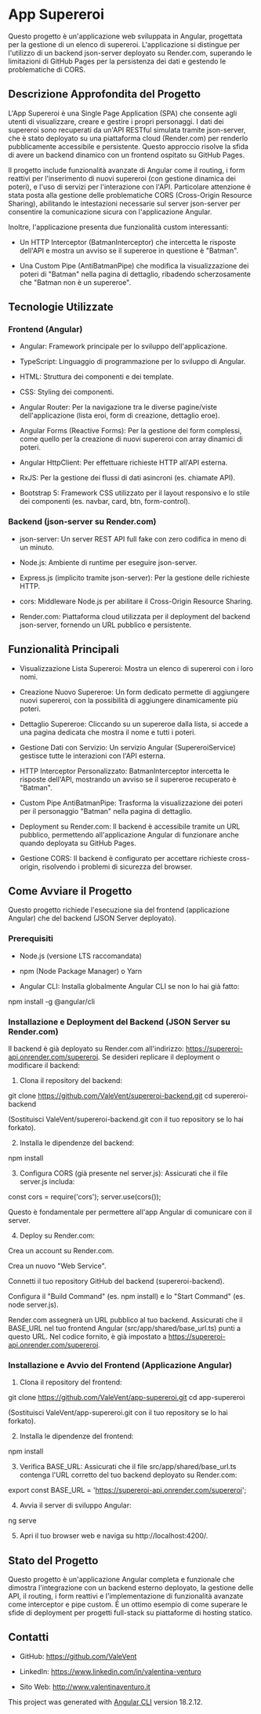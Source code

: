 # App Supereroi

Questo progetto è un'applicazione web sviluppata in Angular, progettata per la gestione di un elenco di supereroi. L'applicazione si distingue per l'utilizzo di un backend json-server deployato su Render.com, superando le limitazioni di GitHub Pages per la persistenza dei dati e gestendo le problematiche di CORS.

## Descrizione Approfondita del Progetto
L'App Supereroi è una Single Page Application (SPA) che consente agli utenti di visualizzare, creare e gestire i propri personaggi. I dati dei supereroi sono recuperati da un'API RESTful simulata tramite json-server, che è stato deployato su una piattaforma cloud (Render.com) per renderlo pubblicamente accessibile e persistente. Questo approccio risolve la sfida di avere un backend dinamico con un frontend ospitato su GitHub Pages.

Il progetto include funzionalità avanzate di Angular come il routing, i form reattivi per l'inserimento di nuovi supereroi (con gestione dinamica dei poteri), e l'uso di servizi per l'interazione con l'API. Particolare attenzione è stata posta alla gestione delle problematiche CORS (Cross-Origin Resource Sharing), abilitando le intestazioni necessarie sul server json-server per consentire la comunicazione sicura con l'applicazione Angular.

Inoltre, l'applicazione presenta due funzionalità custom interessanti:

- Un HTTP Interceptor (BatmanInterceptor) che intercetta le risposte dell'API e mostra un avviso se il supereroe in questione è "Batman".

- Una Custom Pipe (AntiBatmanPipe) che modifica la visualizzazione dei poteri di "Batman" nella pagina di dettaglio, ribadendo scherzosamente che "Batman non è un supereroe".

## Tecnologie Utilizzate
### Frontend (Angular)
- Angular: Framework principale per lo sviluppo dell'applicazione.

- TypeScript: Linguaggio di programmazione per lo sviluppo di Angular.

- HTML: Struttura dei componenti e dei template.

- CSS: Styling dei componenti.

- Angular Router: Per la navigazione tra le diverse pagine/viste dell'applicazione (lista eroi, form di creazione, dettaglio eroe).

- Angular Forms (Reactive Forms): Per la gestione dei form complessi, come quello per la creazione di nuovi supereroi con array dinamici di poteri.

- Angular HttpClient: Per effettuare richieste HTTP all'API esterna.

- RxJS: Per la gestione dei flussi di dati asincroni (es. chiamate API).

- Bootstrap 5: Framework CSS utilizzato per il layout responsivo e lo stile dei componenti (es. navbar, card, btn, form-control).

### Backend (json-server su Render.com)
- json-server: Un server REST API full fake con zero codifica in meno di un minuto.

- Node.js: Ambiente di runtime per eseguire json-server.

- Express.js (implicito tramite json-server): Per la gestione delle richieste HTTP.

- cors: Middleware Node.js per abilitare il Cross-Origin Resource Sharing.

- Render.com: Piattaforma cloud utilizzata per il deployment del backend json-server, fornendo un URL pubblico e persistente.

## Funzionalità Principali
- Visualizzazione Lista Supereroi: Mostra un elenco di supereroi con i loro nomi.

- Creazione Nuovo Supereroe: Un form dedicato permette di aggiungere nuovi supereroi, con la possibilità di aggiungere dinamicamente più poteri.

- Dettaglio Supereroe: Cliccando su un supereroe dalla lista, si accede a una pagina dedicata che mostra il nome e tutti i poteri.

- Gestione Dati con Servizio: Un servizio Angular (SupereroiService) gestisce tutte le interazioni con l'API esterna.

- HTTP Interceptor Personalizzato: BatmanInterceptor intercetta le risposte dell'API, mostrando un avviso se il supereroe recuperato è "Batman".

- Custom Pipe AntiBatmanPipe: Trasforma la visualizzazione dei poteri per il personaggio "Batman" nella pagina di dettaglio.

- Deployment su Render.com: Il backend è accessibile tramite un URL pubblico, permettendo all'applicazione Angular di funzionare anche quando deployata su GitHub Pages.

- Gestione CORS: Il backend è configurato per accettare richieste cross-origin, risolvendo i problemi di sicurezza del browser.

## Come Avviare il Progetto
Questo progetto richiede l'esecuzione sia del frontend (applicazione Angular) che del backend (JSON Server deployato).

### Prerequisiti
- Node.js (versione LTS raccomandata)

- npm (Node Package Manager) o Yarn

- Angular CLI: Installa globalmente Angular CLI se non lo hai già fatto:

npm install -g @angular/cli

### Installazione e Deployment del Backend (JSON Server su Render.com)
Il backend è già deployato su Render.com all'indirizzo: https://supereroi-api.onrender.com/supereroi.
Se desideri replicare il deployment o modificare il backend:

1. Clona il repository del backend:

git clone https://github.com/ValeVent/supereroi-backend.git
cd supereroi-backend

(Sostituisci ValeVent/supereroi-backend.git con il tuo repository se lo hai forkato).

2. Installa le dipendenze del backend:

npm install

3. Configura CORS (già presente nel server.js):
Assicurati che il file server.js includa:

const cors = require('cors');
server.use(cors());

Questo è fondamentale per permettere all'app Angular di comunicare con il server.

4. Deploy su Render.com:

Crea un account su Render.com.

Crea un nuovo "Web Service".

Connetti il tuo repository GitHub del backend (supereroi-backend).

Configura il "Build Command" (es. npm install) e lo "Start Command" (es. node server.js).

Render.com assegnerà un URL pubblico al tuo backend. Assicurati che il BASE_URL nel tuo frontend Angular (src/app/shared/base_url.ts) punti a questo URL. Nel codice fornito, è già impostato a https://supereroi-api.onrender.com/supereroi.

### Installazione e Avvio del Frontend (Applicazione Angular)
1. Clona il repository del frontend:

git clone https://github.com/ValeVent/app-supereroi.git
cd app-supereroi

(Sostituisci ValeVent/app-supereroi.git con il tuo repository se lo hai forkato).

2. Installa le dipendenze del frontend:

npm install

3. Verifica BASE_URL: Assicurati che il file src/app/shared/base_url.ts contenga l'URL corretto del tuo backend deployato su Render.com:

export const BASE_URL = 'https://supereroi-api.onrender.com/supereroi';

4. Avvia il server di sviluppo Angular:

ng serve

5. Apri il tuo browser web e naviga su http://localhost:4200/.

## Stato del Progetto
Questo progetto è un'applicazione Angular completa e funzionale che dimostra l'integrazione con un backend esterno deployato, la gestione delle API, il routing, i form reattivi e l'implementazione di funzionalità avanzate come interceptor e pipe custom. È un ottimo esempio di come superare le sfide di deployment per progetti full-stack su piattaforme di hosting statico.

## Contatti
- GitHub: https://github.com/ValeVent

- LinkedIn: https://www.linkedin.com/in/valentina-venturo

- Sito Web: http://www.valentinaventuro.it

This project was generated with [Angular CLI](https://github.com/angular/angular-cli) version 18.2.12.

